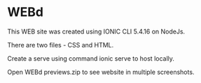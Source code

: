 # WEBd

This WEB site was created using IONIC CLI 5.4.16 on NodeJs.

There are two files - CSS and HTML.

Create a serve using command ionic serve to host locally.

Open WEBd previews.zip to see website in multiple screenshots. 
